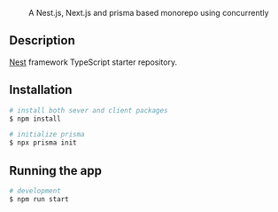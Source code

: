 
  <p align="center">A Nest.js, Next.js and prisma based monorepo using concurrently </p>
    <p align="center">

  <!--[![Backers on Open Collective](https://opencollective.com/nest/backers/badge.svg)](https://opencollective.com/nest#backer)
  [![Sponsors on Open Collective](https://opencollective.com/nest/sponsors/badge.svg)](https://opencollective.com/nest#sponsor)-->

## Description

[Nest](https://github.com/nestjs/nest) framework TypeScript starter repository.

## Installation

```bash
# install both sever and client packages
$ npm install

# initialize prisma
$ npx prisma init

```

## Running the app

```bash
# development
$ npm run start

```
